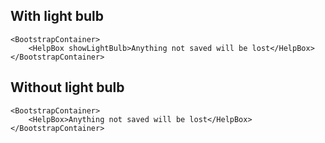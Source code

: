 ## With light bulb

```react
<BootstrapContainer>
	<HelpBox showLightBulb>Anything not saved will be lost</HelpBox>
</BootstrapContainer>
```

## Without light bulb

```react
<BootstrapContainer>
	<HelpBox>Anything not saved will be lost</HelpBox>
</BootstrapContainer>
```


